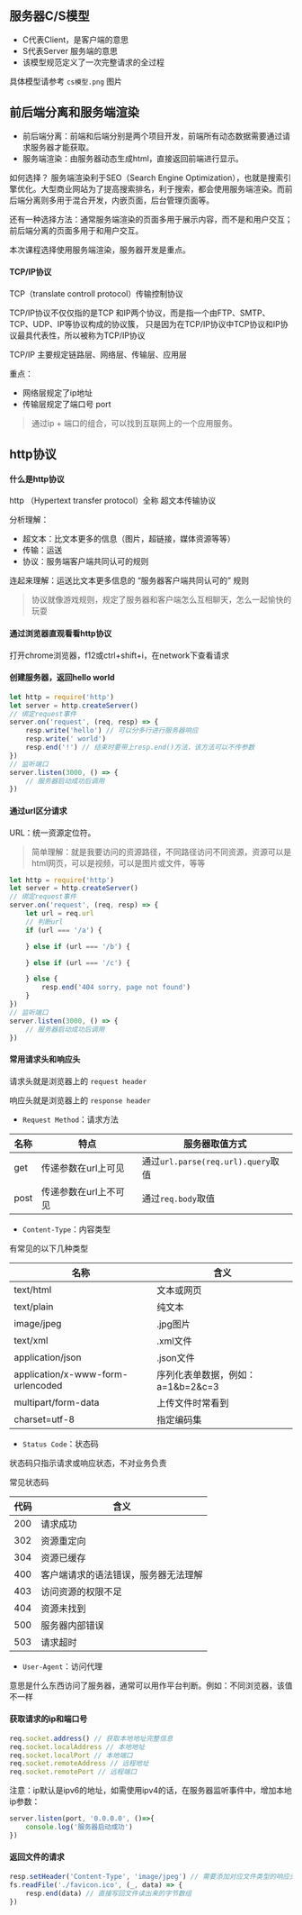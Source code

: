 ## 服务器C/S模型

- C代表Client，是客户端的意思
- S代表Server 服务端的意思
- 该模型规范定义了一次完整请求的全过程

具体模型请参考 `cs模型.png` 图片

## 前后端分离和服务端渲染
- 前后端分离：前端和后端分别是两个项目开发，前端所有动态数据需要通过请求服务器才能获取。
- 服务端渲染：由服务器动态生成html，直接返回前端进行显示。

如何选择？
服务端渲染利于SEO（Search Engine Optimization），也就是搜索引擎优化。大型商业网站为了提高搜索排名，利于搜索，都会使用服务端渲染。而前后端分离则多用于混合开发，内嵌页面，后台管理页面等。

还有一种选择方法：通常服务端渲染的页面多用于展示内容，而不是和用户交互；前后端分离的页面多用于和用户交互。

本次课程选择使用服务端渲染，服务器开发是重点。

#### TCP/IP协议

TCP（translate controll protocol）传输控制协议

TCP/IP协议不仅仅指的是TCP 和IP两个协议，而是指一个由FTP、SMTP、TCP、UDP、IP等协议构成的协议簇， 只是因为在TCP/IP协议中TCP协议和IP协议最具代表性，所以被称为TCP/IP协议

TCP/IP 主要规定链路层、网络层、传输层、应用层

重点：

- 网络层规定了ip地址
- 传输层规定了端口号 port

> 通过ip + 端口的组合，可以找到互联网上的一个应用服务。

## http协议

#### 什么是http协议
http （Hypertext transfer protocol）全称 超文本传输协议

分析理解：

- 超文本：比文本更多的信息（图片，超链接，媒体资源等等）
- 传输：运送
- 协议：服务端客户端共同认可的规则

连起来理解：运送比文本更多信息的 “服务器客户端共同认可的” 规则

> 协议就像游戏规则，规定了服务器和客户端怎么互相聊天，怎么一起愉快的玩耍

#### 通过浏览器直观看看http协议
打开chrome浏览器，f12或ctrl+shift+i，在network下查看请求

#### 创建服务器，返回hello world
``` javascript
let http = require('http')
let server = http.createServer()
// 绑定request事件
server.on('request', (req, resp) => {
    resp.write('hello') // 可以分多行进行服务器响应
    resp.write(' world')
    resp.end('!') // 结束时要带上resp.end()方法，该方法可以不传参数
})
// 监听端口
server.listen(3000, () => {
    // 服务器启动成功后调用
})
```

#### 通过url区分请求
URL：统一资源定位符。
> 简单理解：就是我要访问的资源路径，不同路径访问不同资源，资源可以是html网页，可以是视频，可以是图片或文件，等等
``` javascript
let http = require('http')
let server = http.createServer()
// 绑定request事件
server.on('request', (req, resp) => {
    let url = req.url
    // 判断url
    if (url === '/a') {

    } else if (url === '/b') {

    } else if (url === '/c') {

    } else {
        resp.end('404 sorry, page not found')
    }
})
// 监听端口
server.listen(3000, () => {
    // 服务器启动成功后调用
})
```

#### 常用请求头和响应头

请求头就是浏览器上的 ```request header```

响应头就是浏览器上的 ```response header```

- ```Request Method```：请求方法

名称 | 特点 | 服务器取值方式
---|---|---
get | 传递参数在url上可见 | 通过```url.parse(req.url).query```取值
post | 传递参数在url上不可见 | 通过```req.body```取值

- ```Content-Type```：内容类型

有常见的以下几种类型

名称 | 含义
---|---
text/html | 文本或网页
text/plain | 纯文本
image/jpeg | .jpg图片
text/xml | .xml文件
application/json | .json文件
application/x-www-form-urlencoded | 序列化表单数据，例如：a=1&b=2&c=3
multipart/form-data | 上传文件时常看到
charset=utf-8 | 指定编码集

- ```Status Code```：状态码

状态码只指示请求或响应状态，不对业务负责

常见状态码

代码 | 含义
--- | ---
200 | 请求成功
302 | 资源重定向
304 | 资源已缓存
400 | 客户端请求的语法错误，服务器无法理解
403 | 访问资源的权限不足
404 | 资源未找到
500 | 服务器内部错误
503 | 请求超时

- ```User-Agent```：访问代理

意思是什么东西访问了服务器，通常可以用作平台判断。例如：不同浏览器，该值不一样

#### 获取请求的ip和端口号
```javascript
req.socket.address() // 获取本地地址完整信息
req.socket.localAddress // 本地地址
req.socket.localPort // 本地端口
req.socket.remoteAddress // 远程地址
req.socket.remotePort // 远程端口
```
注意：ip默认是ipv6的地址，如需使用ipv4的话，在服务器监听事件中，增加本地ip参数：
```javascript
server.listen(port, '0.0.0.0', ()=>{
    console.log('服务器启动成功')
})
```
#### 返回文件的请求
```javascript
resp.setHeader('Content-Type', 'image/jpeg') // 需要添加对应文件类型的响应头Content-Type
fs.readFile('./favicon.ico', (_, data) => {
    resp.end(data) // 直接写回文件读出来的字节数组
})
```


